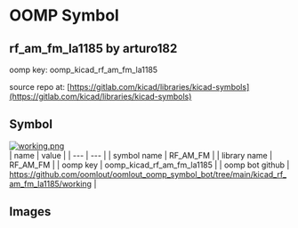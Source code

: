 # OOMP Symbol  
## rf_am_fm_la1185  by arturo182  
  
oomp key: oomp_kicad_rf_am_fm_la1185  
  
source repo at: [https://gitlab.com/kicad/libraries/kicad-symbols](https://gitlab.com/kicad/libraries/kicad-symbols)  
## Symbol  
  
[![working.png](working_600.png)](working.png)  
| name | value | 
| --- | --- | 
| symbol name | RF_AM_FM | 
| library name | RF_AM_FM | 
| oomp key | oomp_kicad_rf_am_fm_la1185 | 
| oomp bot github | https://github.com/oomlout/oomlout_oomp_symbol_bot/tree/main/kicad_rf_am_fm_la1185/working | 
## Images  
